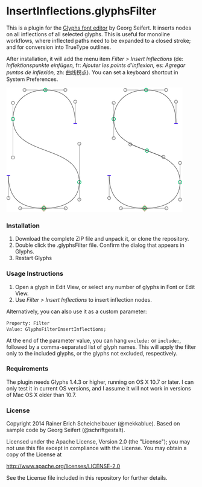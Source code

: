 # InsertInflections.glyphsFilter

This is a plugin for the [Glyphs font editor](http://glyphsapp.com/) by Georg Seifert.
It inserts nodes on all inflections of all selected glyphs. This is useful for monoline workflows, where inflected paths need to be expanded to a closed stroke; and for conversion into TrueType outlines.

After installation, it will add the menu item *Filter > Insert Inflections* (de: *Inflektionspunkte einfügen,* fr: *Ajouter les points d’inflexion,* es: *Agregar puntos de inflexión,* zh: 曲线拐点). You can set a keyboard shortcut in System Preferences.

![Before (left) and after (right).](InsertInflections.png "Inserting Inflections")

### Installation

1. Download the complete ZIP file and unpack it, or clone the repository.
2. Double click the .glyphsFilter file. Confirm the dialog that appears in Glyphs.
3. Restart Glyphs

### Usage Instructions

1. Open a glyph in Edit View, or select any number of glyphs in Font or Edit View.
2. Use *Filter > Insert Inflections* to insert inflection nodes.

Alternatively, you can also use it as a custom parameter:

	Property: Filter
	Value: GlyphsFilterInsertInflections;

At the end of the parameter value, you can hang `exclude:` or `include:`, followed by a comma-separated list of glyph names. This will apply the filter only to the included glyphs, or the glyphs not excluded, respectively.

### Requirements

The plugin needs Glyphs 1.4.3 or higher, running on OS X 10.7 or later. I can only test it in current OS versions, and I assume it will not work in versions of Mac OS X older than 10.7.

### License

Copyright 2014 Rainer Erich Scheichelbauer (@mekkablue).
Based on sample code by Georg Seifert (@schriftgestalt).

Licensed under the Apache License, Version 2.0 (the "License");
you may not use this file except in compliance with the License.
You may obtain a copy of the License at

http://www.apache.org/licenses/LICENSE-2.0

See the License file included in this repository for further details.
